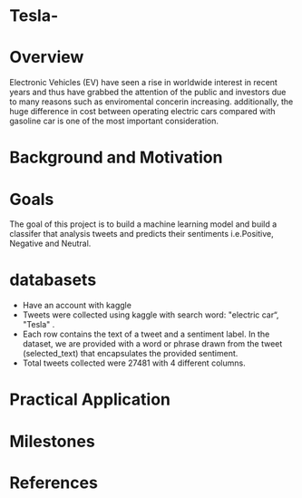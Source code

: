 # Tesla-
# Overview    
Electronic  Vehicles  (EV)  have  seen  a  rise  in worldwide interest in recent years and thus have grabbed the attention of  the public and investors due to many reasons such as enviromental concerin increasing. additionally, the huge difference in cost between operating electric cars compared with gasoline car is one of the most important consideration. 
# Background and Motivation
# Goals
The goal of this project is to build a machine learning model and build a classifer that analysis tweets and predicts their sentiments i.e.Positive, Negative and Neutral.
# databasets
- Have an account with kaggle 
- Tweets were collected using kaggle with search word: "electric car“, "Tesla" .
- Each row contains the text of a tweet and a sentiment label. In the dataset, we are provided with a word or phrase drawn from the tweet (selected_text) that encapsulates the provided sentiment.
- Total tweets collected were 27481 with 4 different columns.
# Practical Application
# Milestones
# References
